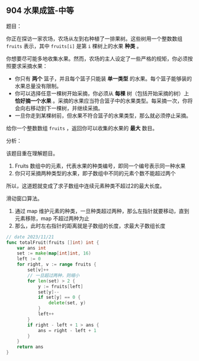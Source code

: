 ## 904 水果成篮-中等

题目：

你正在探访一家农场，农场从左到右种植了一排果树。这些树用一个整数数组 `fruits` 表示，其中 `fruits[i]` 是第 `i` 棵树上的水果 **种类** 。

你想要尽可能多地收集水果。然而，农场的主人设定了一些严格的规矩，你必须按照要求采摘水果：

- 你只有 **两个** 篮子，并且每个篮子只能装 **单一类型** 的水果。每个篮子能够装的水果总量没有限制。
- 你可以选择任意一棵树开始采摘，你必须从 **每棵** 树（包括开始采摘的树）上 **恰好摘一个水果** 。采摘的水果应当符合篮子中的水果类型。每采摘一次，你将会向右移动到下一棵树，并继续采摘。
- 一旦你走到某棵树前，但水果不符合篮子的水果类型，那么就必须停止采摘。

给你一个整数数组 `fruits` ，返回你可以收集的水果的 **最大** 数目。



分析：

该题目重在理解题目。

1. Fruits 数组中的元素，代表水果的种类编号，即同一个编号表示同一种水果
2. 你只可采摘两种类型的水果，即子数组中不同的元素个数不能超过两个

所以，这道题就变成了求子数组中连续元素种类不超过2的最大长度。



滑动窗口算法。

1. 通过 map 维护元素的种类，一旦种类超过两种，那么左指针就要移动，直到元素移除，map 不超过两种为止
2. 那么，此时左右指针的距离就是子数组的长度，求最大子数组长度

```go
// date 2023/11/21
func totalFruit(fruits []int) int {
    var ans int
    set := make(map[int]int, 16)
    left := 0
    for right, v := range fruits {
        set[v]++
      	// 一旦超过两种，则缩小
        for len(set) > 2 {
            y := fruits[left]
            set[y]--
            if set[y] == 0 {
                delete(set, y)
            }
            left++
        }
        if right - left + 1 > ans {
            ans = right - left + 1
        }
    }
    return ans
}
```

